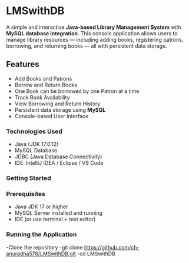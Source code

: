 # LMSwithDB

A simple and interactive **Java-based Library Management System** with **MySQL database integration**. This console application allows users to manage library resources — including adding books, registering patrons, borrowing, and returning books — all with persistent data storage.

## Features

- Add Books and Patrons
- Borrow and Return Books
- One Book can be borrowed by one Patron at a time
- Track Book Availability
- View Borrowing and Return History
- Persistent data storage using **MySQL**
- Console-based User Interface

### Technologies Used

- Java (JDK 17.0.12)
- MySQL Database
- JDBC (Java Database Connectivity)
- IDE: IntelliJ IDEA / Eclipse / VS Code

### Getting Started

### Prerequisites

- Java JDK 17 or higher
- MySQL Server installed and running
- IDE (or use terminal + text editor)

### Running the Application

-Clone the repository
-git clone https://github.com/ch-anuradha578/LMSwithDB.git
-cd LMSwithDB
